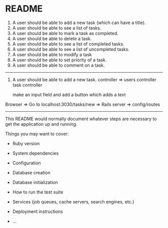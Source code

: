 # README

1. A user should be able to add a new task (which can have a title).
2. A user should be able to see a list of tasks.
3. A user should be able to mark a task as completed.
4. A user should be able to delete a task.
5. A user should be able to see a list of completed tasks.
6. A user should be able to see a list of uncompleted tasks.
7. A user should be able to modify a task
8. A user should be able to set priority of a task.
9. A user should be able to comment on a task.

---
1. A user should be able to add a new task.
    controller => users controller
    task controller

    make an input field and add a button which adds a text



Browser => Go to localhost:3030/tasks/new => Rails server => config/routes 


---

This README would normally document whatever steps are necessary to get the
application up and running.

Things you may want to cover:

* Ruby version

* System dependencies

* Configuration

* Database creation

* Database initialization

* How to run the test suite

* Services (job queues, cache servers, search engines, etc.)

* Deployment instructions

* ...
